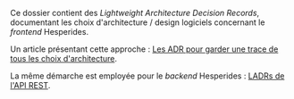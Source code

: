 Ce dossier contient des _Lightweight Architecture Decision Records_,
documentant les choix d'architecture / design logiciels concernant le _frontend_ Hesperides.

Un article présentant cette approche : [Les ADR pour garder une trace de tous les choix d'architecture](https://blog.stack-labs.com/code/adr-to-remember-past-archiectural-decisions/).

La même démarche est employée pour le _backend_ Hesperides :
[LADRs de l'API REST](https://github.com/voyages-sncf-technologies/hesperides/tree/master/documentation/lightweight-architecture-decision-records).
